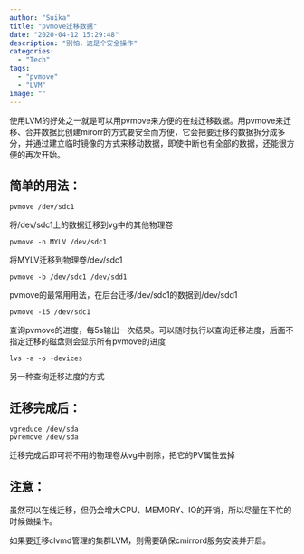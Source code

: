 ```yaml
---
author: "Suika"
title: "pvmove迁移数据"
date: "2020-04-12 15:29:48"
description: "别怕，这是个安全操作"
categories: 
  - "Tech"
tags: 
  - "pvmove"
  - "LVM"
image: ""
---
```


使用LVM的好处之一就是可以用pvmove来方便的在线迁移数据。用pvmove来迁移、合并数据比创建mirorr的方式要安全而方便，它会把要迁移的数据拆分成多分，并通过建立临时镜像的方式来移动数据，即使中断也有全部的数据，还能很方便的再次开始。

## 简单的用法：

```
pvmove /dev/sdc1
```
将/dev/sdc1上的数据迁移到vg中的其他物理卷

```
pvmove -n MYLV /dev/sdc1
```
将MYLV迁移到物理卷/dev/sdc1

```
pvmove -b /dev/sdc1 /dev/sdd1
```
pvmove的最常用用法，在后台迁移/dev/sdc1的数据到/dev/sdd1

```
pvmove -i5 /dev/sdc1
```
查询pvmove的进度，每5s输出一次结果。可以随时执行以查询迁移进度，后面不指定迁移的磁盘则会显示所有pvmove的进度
```
lvs -a -o +devices
```
另一种查询迁移进度的方式

## 迁移完成后：

```
vgreduce /dev/sda
pvremove /dev/sda
```
迁移完成后即可将不用的物理卷从vg中剔除，把它的PV属性去掉

## 注意：
虽然可以在线迁移，但仍会增大CPU、MEMORY、IO的开销，所以尽量在不忙的时候做操作。

如果要迁移clvmd管理的集群LVM，则需要确保cmirrord服务安装并开启。